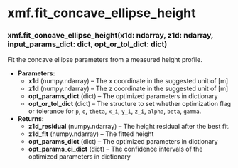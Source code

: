 # xmf.fit_concave_ellipse_height

### xmf.fit_concave_ellipse_height(x1d: ndarray, z1d: ndarray, input_params_dict: dict, opt_or_tol_dict: dict)

Fit the concave ellipse parameters from a measured height profile.

* **Parameters:**
  * **x1d** (numpy.ndarray) – The x coordinate in the suggested unit of [m]
  * **z1d** (numpy.ndarray) – The z coordinate in the suggested unit of [m]
  * **opt_params_dict** (dict) – The optimized parameters in dictionary
  * **opt_or_tol_dict** (dict) – The structure to set whether optimization flag or tolerance for
    `p`, `q`, `theta`, `x_i`, `y_i`, `z_i`, `alpha`, `beta`, `gamma`.
* **Returns:**
  * **z1d_residual** (numpy.ndarray) – The height residual after the best fit.
  * **z1d_fit** (numpy.ndarray) – The fitted height
  * **opt_params_dict** (dict) – The optimized parameters in dictionary
  * **opt_params_ci_dict** (dict) – The confidence intervals of the optimized parameters in dictionary
